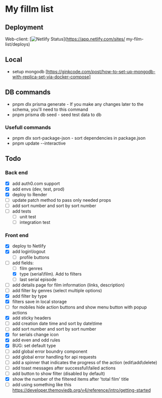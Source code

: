 # My fillm list

## Deployment

Web-client: [![Netlify Status](https://api.netlify.com/api/v1/badges/2e932c1f-419e-4904-8d67-b912d8594f78/deploy-status)](https://app.netlify.com/sites/
my-film-list/deploys)

## Local

- setup mongodb [https://ginkcode.com/post/how-to-set-up-mongodb-with-replica-set-via-docker-compose]

## DB commands

- pnpm dlx prisma generate - If you make any changes later to the schema, you'll need to this command
- pnpm prisma db seed - seed test data to db

### Usefull commands

- pnpm dlx sort-package-json - sort dependencies in package.json
- pnpm update --interactive

## Todo

### Back end

- [x] add auth0.com support
- [x] add envs (dev, test, prod)
- [x] deploy to Render
- [ ] update patch method to pass only needed props
- [ ] add sort number and sort by sort number
- [ ] add tests
  - [ ] unit test
  - [ ] integration test

### Front end

- [x] deploy to Netlify
- [x] add login\logout
  - [ ] profile buttons
- [ ] add fields:
  - [ ] film genres
  - [x] type (serial\film). Add to filters
  - [ ] last serial episode
- [ ] add details page for film information (links, description)
- [ ] add filter by genres (select multiple options)
- [x] add filter by type
- [x] filters save in local storage
- [ ] for mobiles hide action buttons and show menu button with popup actions
- [x] add sticky headers
- [ ] add creation date time and sort by date\time
- [ ] add sort number and sort by sort number
- [x] for serials change icon
- [x] add even and odd rules
- [x] BUG: set default type
- [ ] add global error boundry component
- [ ] add global error handling for api requests
- [ ] add a spinner that indicates the progress of the action (edit\add\delete)
- [ ] add toast messages after successful\failed actions
- [ ] add button to show filter (disabled by default)
- [x] show the number of the filtered items after 'total film' title
- [ ] add using something like this <https://developer.themoviedb.org/v4/reference/intro/getting-started>
